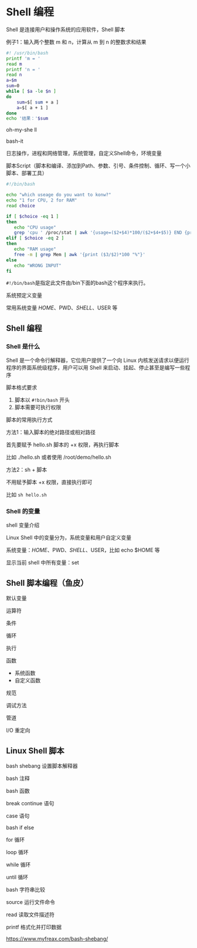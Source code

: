 # Shell 编程

Shell 是连接用户和操作系统的应用软件，Shell 脚本

例子1：输入两个整数 m 和 n，计算从 m 到 n 的整数求和结果

```bash
#! /usr/bin/bash
printf 'm = '
read m
printf 'n = '
read n
a=$m
sum=0
while [ $a -le $n ]
do
	sum=$[ sum + a ]
    a=$[ a + 1 ]
done
echo '结果：'$sum
```



oh-my-she	ll

bash-it



日志操作，进程和网络管理，系统管理，自定义Shell命令，环境变量





脚本Script（脚本和编译、添加到Path、参数、引号、条件控制、循环、写一个小脚本、部署工具）





```bash
#!/bin/bash 

echo "which useage do you want to konw?"
echo "1 for CPU, 2 for RAM"
read choice

if [ $choice -eq 1 ]
then
   echo "CPU usage"
   grep 'cpu ' /proc/stat | awk '{usage=($2+$4)*100/($2+$4+$5)} END {print usage "%"}'
elif [ $choice -eq 2 ]
then
   echo "RAM usage"
   free -m | grep Mem | awk '{print ($3/$2)*100 "%"}'
else
   echo "WRONG INPUT"
fi
```

`#!/bin/bash`是指定此文件由/bin下面的bash这个程序来执行。



系统预定义变量 

常用系统变量 $HOME、$PWD、$SHELL、$USER 等







## Shell 编程

### Shell 是什么

Shell 是一个命令行解释器，它位用户提供了一个向 Linux 内核发送请求以便运行程序的界面系统级程序，用户可以用 Shell 来启动、挂起、停止甚至是编写一些程序

脚本格式要求

1. 脚本以 `#!bin/bash` 开头
2. 脚本需要可执行权限

脚本的常用执行方式

方法1：输入脚本的绝对路径或相对路径

首先要赋予 hello.sh 脚本的 +x 权限，再执行脚本

比如 ./hello.sh 或者使用 /root/demo/hello.sh

方法2：sh + 脚本

不用赋予脚本 +x 权限，直接执行即可

比如 `sh hello.sh`

### Shell  的变量

shell 变量介绍

Linux Shell 中的变量分为，系统变量和用户自定义变量

系统变量：$HOME、$PWD、$SHELL、$USER，比如 echo $HOME 等

显示当前 shell 中所有变量：set







## Shell 脚本编程（鱼皮）

默认变量

运算符

条件

循环

执行

函数

- 系统函数
- 自定义函数

规范

调试方法

管道

I/O 重定向





## Linux Shell 脚本

bash shebang 设置脚本解释器

bash 注释

bash 函数

break continue 语句

case 语句

bash if else

for 循环

loop 循环

while 循环

until 循环

bash 字符串比较

source 运行文件命令

read 读取文件描述符

printf 格式化并打印数据



https://www.myfreax.com/bash-shebang/





